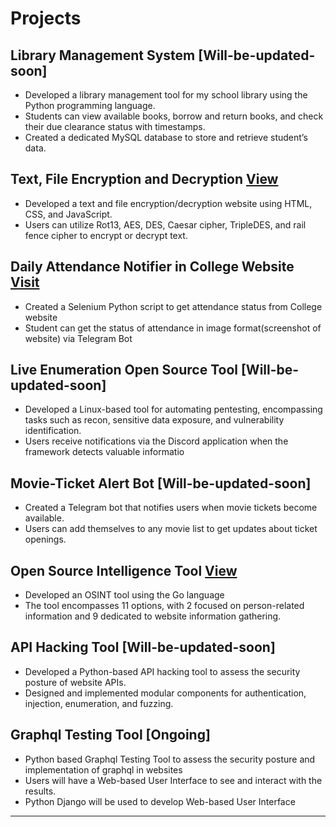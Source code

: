# Projects

## **Library Management System** [Will-be-updated-soon]
* Developed a library management tool for my school library using the Python programming language.
* Students can view available books, borrow and return books, and check their due clearance status with timestamps.
* Created a dedicated MySQL database to store and retrieve student’s data.

## **Text, File Encryption and Decryption** [View](https://drive.google.com/file/d/1Nadd8eiCm-JE-YuGUM5b98JcoeB_I4Cj/view)
* Developed a text and file encryption/decryption website using HTML, CSS, and JavaScript.
* Users can utilize Rot13, AES, DES, Caesar cipher, TripleDES, and rail fence cipher to encrypt or decrypt text.
  
## **Daily Attendance Notifier in College Website** [Visit](https://github.com/Vishnu7priyan/Attendance-Status-Bot/tree/main)
* Created a Selenium Python script to get attendance status from College website
* Student can get the status of attendance in image format(screenshot of website) via Telegram Bot
  
## **Live Enumeration Open Source Tool** [Will-be-updated-soon]
* Developed a Linux-based tool for automating pentesting, encompassing tasks such as recon, sensitive data exposure, and vulnerability identification.
* Users receive notifications via the Discord application when the framework detects valuable informatio

## **Movie-Ticket Alert Bot** [Will-be-updated-soon]
* Created a Telegram bot that notifies users when movie tickets become available.
* Users can add themselves to any movie list to get updates about ticket openings.

## **Open Source Intelligence Tool**  [View](https://drive.google.com/file/d/1KLNYSoT5QMxUzJB1iwiXLLZUtu27mgMN/view)
* Developed an OSINT tool using the Go language
* The tool encompasses 11 options, with 2 focused on person-related information and 9 dedicated to website information gathering.
  
## **API Hacking Tool** [Will-be-updated-soon]
* Developed a Python-based API hacking tool to assess the security posture of website APIs.
* Designed and implemented modular components for authentication, injection, enumeration, and fuzzing.

## **Graphql Testing Tool** [Ongoing]
* Python based Graphql Testing Tool to assess the security posture and implementation of graphql in websites
* Users will have a Web-based User Interface to see and interact with the results.
* Python Django will be used to develop Web-based User Interface

* * *
